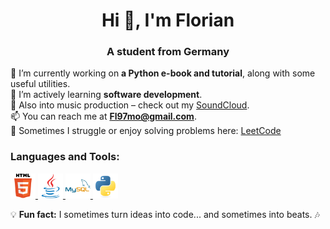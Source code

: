<h1 align="center">Hi 👋, I'm Florian</h1>
<h3 align="center">A student from Germany</h3>  


🔭 I’m currently working on **a Python e-book and tutorial**, along with some useful utilities.  
🌱 I’m actively learning **software development**.  
🎵 Also into music production – check out my [SoundCloud](https://soundcloud.com/nomkee/tracks).  
📫 You can reach me at **Fl97mo@gmail.com**.  
🔗 Sometimes I struggle or enjoy solving problems here: [LeetCode](https://leetcode.com/u/FloMo97/)

<h3 align="left">Languages and Tools:</h3>
<p align="left"> <a href="https://www.w3.org/html/" target="_blank" rel="noreferrer"> <img src="https://raw.githubusercontent.com/devicons/devicon/master/icons/html5/html5-original-wordmark.svg" alt="html5" width="40" height="40"/> </a> <a href="https://www.java.com" target="_blank" rel="noreferrer"> <img src="https://raw.githubusercontent.com/devicons/devicon/master/icons/java/java-original.svg" alt="java" width="40" height="40"/> </a> <a href="https://www.mysql.com/" target="_blank" rel="noreferrer"> <img src="https://raw.githubusercontent.com/devicons/devicon/master/icons/mysql/mysql-original-wordmark.svg" alt="mysql" width="40" height="40"/> </a> <a href="https://www.python.org" target="_blank" rel="noreferrer"> <img src="https://raw.githubusercontent.com/devicons/devicon/master/icons/python/python-original.svg" alt="python" width="40" height="40"/> </a> </p>

💡 **Fun fact:** I sometimes turn ideas into code... and sometimes into beats. 🎶
